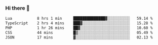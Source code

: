 ### Hi there 🌱
<!--START_SECTION:waka-->

```txt
Lua           8 hrs 1 min     ██████████████▓░░░░░░░░░░   59.14 %
TypeScript    2 hrs 4 mins    ███▓░░░░░░░░░░░░░░░░░░░░░   15.28 %
PHP           1 hr 26 mins    ██▓░░░░░░░░░░░░░░░░░░░░░░   10.60 %
CSS           44 mins         █▒░░░░░░░░░░░░░░░░░░░░░░░   05.49 %
JSON          17 mins         ▓░░░░░░░░░░░░░░░░░░░░░░░░   02.13 %
```

<!--END_SECTION:waka-->
<!--
**Dieg0raf/Dieg0raf** is a ✨ _special_ ✨ repository because its `README.md` (this file) appears on your GitHub profile.

Here are some ideas to get you started:

- 🔭 I’m currently working on ...
- 🌱 I’m currently learning ...
- 👯 I’m looking to collaborate on ...
- 🤔 I’m looking for help with ...
- 💬 Ask me about ...
- 📫 How to reach me: ...
- 😄 Pronouns: ...
- ⚡ Fun fact: ...
-->
